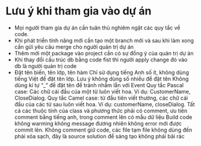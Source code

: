 # Lưu ý khi tham gia vào dự án

- Mọi người tham gia dự án cần tuân thủ nghiêm ngặt các quy tắc về code.
- Khi phát triển tính năng mới cần tạo một branch mới và sau khi làm xong cần gửi yêu câu merge cho người quản trị dự án
- Thêm mới một package vào  project cần có sự đồng ý của quản trị dự án
- Khi thay đổi cấu trúc db bằng code fist thì người apply change đó vào db là người quản trị code
- Đặt tên biến, tên lớp, tên hàm
 Chỉ sử dụng tiếng Anh số ít, không dùng tiếng Việt để đặt tên lớp. Lưu ý không dùng số nhiều để đặt tên
 Không dùng kí tự “_” để đặt tên để tránh nhầm lẫn với Event
 Quy tắc Pascal case: Các chữ cái đầu của một từ luôn viết hoa. Ví dụ: CustomerName, CloseDialog.
 Quy tắc Camel case: từ đầu tiên viết thường, các chữ cái đầu của các từ sau luôn viết hoa. Ví dụ: customerName, closeDialog.
 Tất cả các thuộc tính của class và phương thức phải có comment, ưu tiên comment bằng tiếng anh, trong comment lên có mẫu dữ liệu
 Build code không warming không message đương nhiên không error mới được commit lên.
 Không comment giữ code, các file tạm file không dùng đến phải xóa sạch, đây là source solution để sáng tạo không phải bãi rác
